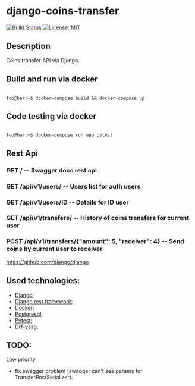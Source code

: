 # django-coins-transfer

[![Build Status](https://travis-ci.org/suranig/django-coins-transfer.svg?branch=master)](https://travis-ci.org/suranig/django-coins-transfer)
[![License: MIT](https://img.shields.io/badge/License-MIT-yellow.svg)](https://opensource.org/licenses/MIT)
## Description
Coins transfer API via Django.

## Build and run via docker
```console

foo@bar:~$ docker-compose build && docker-compose up

```

## Code testing via docker

```console

foo@bar:~$ docker-compose run app pytest

```
## Rest Api

### GET / -- Swagger docs rest api
### GET /api/v1/users/ -- Users list for auth users
### GET /api/v1/users/ID -- Details for ID user
### GET /api/v1/transfers/ -- History of coins transfers for current user
### POST /api/v1/transfers/{"amount": 5, "receiver": 4} -- Send coins by current user to receiver

https://github.com/django/django
## Used technologies:
* [Django](https://github.com/django/django);
* [Django rest framework](https://github.com/encode/django-rest-framework);
* [Docker](https://github.com/docker-library/docker);
* [Postgresql](https://www.postgresql.org/);
* [Pytest](https://docs.pytest.org/en/latest/);
* [Drf-yasg](https://github.com/axnsan12/drf-yasg).

## TODO:
Low priority
* fix swagger problem (swagger can't see params for TransferPostSerializer).

